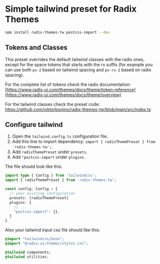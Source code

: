 # Simple tailwind preset for Radix Themes

```bash
npm install radix-themes-tw postcss-import --dev
```

## Tokens and Classes
This preset overrides the default tailwind classes with the radix ones, except for the space tokens that starts with the rx suffix (for example you can use both `px-2` based on tailwind spacing and `px-rx-2` based on radix spacing).

For the complete list of tokens check the radix documentation: [https://www.radix-ui.com/themes/docs/theme/token-reference](https://www.radix-ui.com/themes/docs/theme/overview)

For the tailwind classes check the preset code: https://github.com/viktorbonino/radix-themes-tw/blob/main/src/index.ts


## Configure tailwind
1. Open the `tailwind.config.ts` configuration file.
2. Add this line to import dependency: `import { radixThemePreset } from 'radix-themes-tw';`.
3. Add `radixThemePreset` under `presets`.
4. Add `"postcss-import` under `plugins`.

The file should look like this:

```typescript
import type { Config } from 'tailwindcss';
import { radixThemePreset } from 'radix-themes-tw';

const config: Config = {
  // your existing configuration
  presets: [radixThemePreset]
  plugins: {
    // ...
    "postcss-import": {},
  }
}
```
Also your tailwind input css file should like this:
```css
@import "tailwindcss/base";
@import "@radix-ui/themes/styles.css";

@tailwind components;
@tailwind utilities;
```


